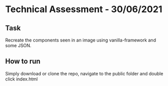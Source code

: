# Technical Assessment - 30/06/2021

## Task
Recreate the components seen in an image using vanilla-framework and some JSON.

## How to run
Simply download or clone the repo, navigate to the public folder and double click index.html
